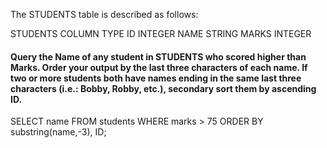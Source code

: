 
The STUDENTS table is described as follows:

STUDENTS
COLUMN              TYPE
ID                  INTEGER
NAME                STRING
MARKS               INTEGER 


#### Query the Name of any student in STUDENTS who scored higher than  Marks. Order your output by the last three characters of each name. If two or more students both have names ending in the same last three characters (i.e.: Bobby, Robby, etc.), secondary sort them by ascending ID.

SELECT name FROM students WHERE marks > 75 ORDER BY substring(name,-3), ID;
